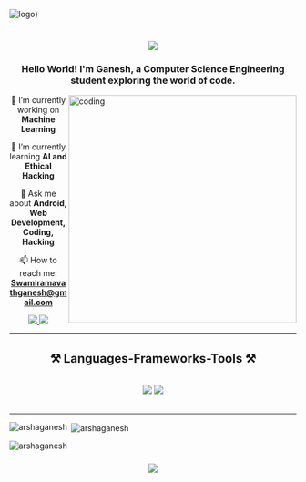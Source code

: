 ![logo](https://github.com/ArshaGanesh/GaneshRamavath/blob/main/ganesh%20ramvath.png))
<h1 align="center">
    <img src="https://readme-typing-svg.herokuapp.com/?font=Righteous&size=35&center=true&vCenter=true&width=500&height=70&duration=4000&lines=Hi+👋,+I'm+Ganesh!;">
</h1>
<h3 align="center">Hello World! I'm Ganesh, a Computer Science Engineering student exploring the world of code.</h3>
<img align="Right" alt="coding" width="400" src="https://i.pinimg.com/originals/e8/f4/53/e8f453469a3ec97ecd354df465d73913.gif">

<div align="center">

 🔭 I’m currently working on **Machine Learning**<br>

 🌱 I’m currently learning **AI and Ethical Hacking**<br>

 💬 Ask me about **Android, Web Development, Coding, Hacking**<br>

 📫 How to reach me: **Swamiramavathganesh@gmail.com**

 </div>

<div align="center"> 
   <a href="mailto:Swamiramavathganesh@gmail.com">
    <img src="https://img.shields.io/badge/Gmail-333333?style=for-the-badge&logo=gmail&logoColor=red" />
  </a>
  <a href="https://www.linkedin.com/in/ganeshramavath123/" target="_blank">
    <img src="https://img.shields.io/badge/LinkedIn-0077B5?style=for-the-badge&logo=linkedin&logoColor=white" target="_blank" />
  </a>
</div>

<hr/>

<h2 align="center">⚒️ Languages-Frameworks-Tools ⚒️</h2>
<br/>
<div align="center">
    <img src="https://skillicons.dev/icons?i=java,html,css,javascript,kotlin,python,vscode,github," />
    <img src="https://skillicons.dev/icons?i=androidstudio,arduino,c,cpp,django,firebase,flask,idea,js,linux,nodejs" /> <br>

</div>

<br/>
<hr/>

<p><img align="left" src="https://github-readme-stats.vercel.app/api/top-langs?username=arshaganesh&show_icons=true&locale=en&layout=compact" alt="arshaganesh" /></p>

<p>&nbsp;<img align="center" src="https://github-readme-stats.vercel.app/api?username=arshaganesh&show_icons=true&locale=en" alt="arshaganesh" /></p>

<p><img align="center" src="https://github-readme-streak-stats.herokuapp.com/?user=arshaganesh&" alt="arshaganesh" />
<h3 align="center">
    <img src="https://readme-typing-svg.herokuapp.com/?font=Righteous&size=25&center=true&vCenter=true&width=500&height=70&duration=4000&lines=Thanks+for+visiting!+✌️;+Feel+free+to+connect+with+me+on+LinkedIn!">
</h3>
</p>
